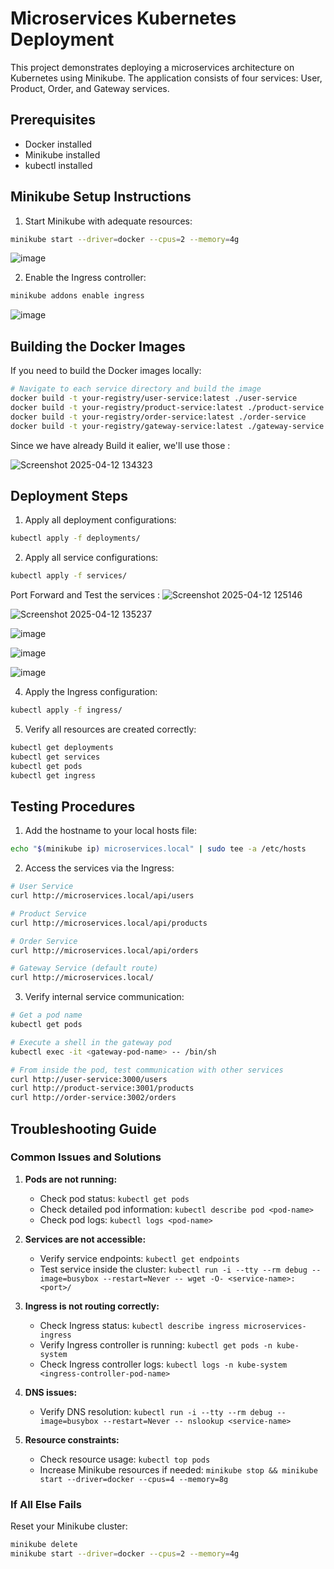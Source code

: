 # Microservices Kubernetes Deployment

This project demonstrates deploying a microservices architecture on Kubernetes using Minikube. The application consists of four services: User, Product, Order, and Gateway services.

## Prerequisites

- Docker installed
- Minikube installed
- kubectl installed

## Minikube Setup Instructions

1. Start Minikube with adequate resources:

```bash
minikube start --driver=docker --cpus=2 --memory=4g
```


![image](https://github.com/user-attachments/assets/933fd54f-550e-49d3-84b3-18f8c5d1293f)

2. Enable the Ingress controller:

```bash
minikube addons enable ingress
```

![image](https://github.com/user-attachments/assets/e63dc16d-8998-4ae7-8d04-f157daee51ad)


## Building the Docker Images

If you need to build the Docker images locally:

```bash
# Navigate to each service directory and build the image
docker build -t your-registry/user-service:latest ./user-service
docker build -t your-registry/product-service:latest ./product-service
docker build -t your-registry/order-service:latest ./order-service
docker build -t your-registry/gateway-service:latest ./gateway-service
```
Since we have already Build it ealier, we'll use those : 


![Screenshot 2025-04-12 134323](https://github.com/user-attachments/assets/4e0385e4-6191-4627-bea9-e931662ebd60)


## Deployment Steps

1. Apply all deployment configurations:

```bash
kubectl apply -f deployments/
```

2. Apply all service configurations:

```bash
kubectl apply -f services/
```


Port Forward and Test the services : 
![Screenshot 2025-04-12 125146](https://github.com/user-attachments/assets/b93f73c8-0474-4bc7-910f-7432f55530a6)

![Screenshot 2025-04-12 135237](https://github.com/user-attachments/assets/bc6e98fb-9d44-48af-8627-74aa1b61976d)

![image](https://github.com/user-attachments/assets/cddaa658-fccc-4f97-a3a7-3d27b1e5aa8c)

![image](https://github.com/user-attachments/assets/bbd171ef-72e9-473b-8300-5170da901b79)

![image](https://github.com/user-attachments/assets/b6d51c81-3a8f-4ad8-8a13-eb90046ac781)



4. Apply the Ingress configuration:

```bash
kubectl apply -f ingress/
```

5. Verify all resources are created correctly:

```bash
kubectl get deployments
kubectl get services
kubectl get pods
kubectl get ingress
```

## Testing Procedures

1. Add the hostname to your local hosts file:

```bash
echo "$(minikube ip) microservices.local" | sudo tee -a /etc/hosts
```

2. Access the services via the Ingress:

```bash
# User Service
curl http://microservices.local/api/users

# Product Service
curl http://microservices.local/api/products

# Order Service
curl http://microservices.local/api/orders

# Gateway Service (default route)
curl http://microservices.local/
```

3. Verify internal service communication:

```bash
# Get a pod name
kubectl get pods

# Execute a shell in the gateway pod
kubectl exec -it <gateway-pod-name> -- /bin/sh

# From inside the pod, test communication with other services
curl http://user-service:3000/users
curl http://product-service:3001/products
curl http://order-service:3002/orders
```

## Troubleshooting Guide

### Common Issues and Solutions

1. **Pods are not running:**
   - Check pod status: `kubectl get pods`
   - Check detailed pod information: `kubectl describe pod <pod-name>`
   - Check pod logs: `kubectl logs <pod-name>`

2. **Services are not accessible:**
   - Verify service endpoints: `kubectl get endpoints`
   - Test service inside the cluster: `kubectl run -i --tty --rm debug --image=busybox --restart=Never -- wget -O- <service-name>:<port>/`

3. **Ingress is not routing correctly:**
   - Check Ingress status: `kubectl describe ingress microservices-ingress`
   - Verify Ingress controller is running: `kubectl get pods -n kube-system`
   - Check Ingress controller logs: `kubectl logs -n kube-system <ingress-controller-pod-name>`

4. **DNS issues:**
   - Verify DNS resolution: `kubectl run -i --tty --rm debug --image=busybox --restart=Never -- nslookup <service-name>`

5. **Resource constraints:**
   - Check resource usage: `kubectl top pods`
   - Increase Minikube resources if needed: `minikube stop && minikube start --driver=docker --cpus=4 --memory=8g`

### If All Else Fails

Reset your Minikube cluster:

```bash
minikube delete
minikube start --driver=docker --cpus=2 --memory=4g
```

